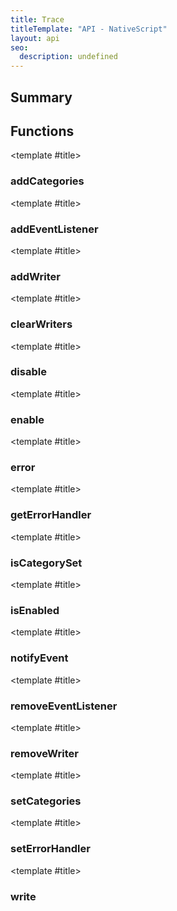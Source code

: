 ```yaml
---
title: Trace
titleTemplate: "API - NativeScript"
layout: api
seo:
  description: undefined
---
```


<!-- This page is auto generated, do not edit manually. -->
<!-- Run "yarn generate:api-docs" to regenerate -->

<script setup lang="ts">
  import { provide } from "vue";
  import API_DATA from "./Trace.data.json";
  
  provide('API_DATA', API_DATA);
</script>

<APIRefHierarchy v-once />

## <Heading ignore>Summary</Heading>

<APIRefSummary v-once />

## Functions

<div class="">

<APIRef for="2843" v-once>

<template #title>

### addCategories

</template>

</APIRef>

</div>

<div class="">

<APIRef for="2859" v-once>

<template #title>

### addEventListener

</template>

</APIRef>

</div>

<div class="">

<APIRef for="2832" v-once>

<template #title>

### addWriter

</template>

</APIRef>

</div>

<div class="">

<APIRef for="2838" v-once>

<template #title>

### clearWriters

</template>

</APIRef>

</div>

<div class="">

<APIRef for="2828" v-once>

<template #title>

### disable

</template>

</APIRef>

</div>

<div class="">

<APIRef for="2826" v-once>

<template #title>

### enable

</template>

</APIRef>

</div>

<div class="">

<APIRef for="2870" v-once>

<template #title>

### error

</template>

</APIRef>

</div>

<div class="">

<APIRef for="2865" v-once>

<template #title>

### getErrorHandler

</template>

</APIRef>

</div>

<div class="">

<APIRef for="2846" v-once>

<template #title>

### isCategorySet

</template>

</APIRef>

</div>

<div class="">

<APIRef for="2830" v-once>

<template #title>

### isEnabled

</template>

</APIRef>

</div>

<div class="">

<APIRef for="2854" v-once>

<template #title>

### notifyEvent

</template>

</APIRef>

</div>

<div class="">

<APIRef for="2862" v-once>

<template #title>

### removeEventListener

</template>

</APIRef>

</div>

<div class="">

<APIRef for="2835" v-once>

<template #title>

### removeWriter

</template>

</APIRef>

</div>

<div class="">

<APIRef for="2840" v-once>

<template #title>

### setCategories

</template>

</APIRef>

</div>

<div class="">

<APIRef for="2867" v-once>

<template #title>

### setErrorHandler

</template>

</APIRef>

</div>

<div class="">

<APIRef for="2849" v-once>

<template #title>

### write

</template>

</APIRef>

</div>
